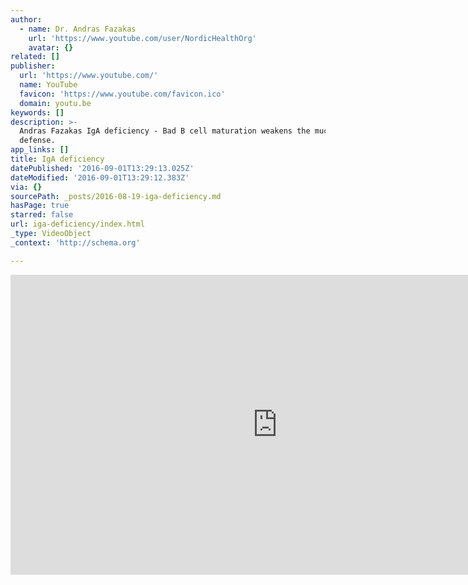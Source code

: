 ```yaml
---
author:
  - name: Dr. Andras Fazakas
    url: 'https://www.youtube.com/user/NordicHealthOrg'
    avatar: {}
related: []
publisher:
  url: 'https://www.youtube.com/'
  name: YouTube
  favicon: 'https://www.youtube.com/favicon.ico'
  domain: youtu.be
keywords: []
description: >-
  Andras Fazakas IgA deficiency - Bad B cell maturation weakens the mucosal
  defense.
app_links: []
title: IgA deficiency
datePublished: '2016-09-01T13:29:13.025Z'
dateModified: '2016-09-01T13:29:12.383Z'
via: {}
sourcePath: _posts/2016-08-19-iga-deficiency.md
hasPage: true
starred: false
url: iga-deficiency/index.html
_type: VideoObject
_context: 'http://schema.org'

---
```

<iframe src="https://cdn.embedly.com/widgets/media.html?src=https%3A%2F%2Fwww.youtube.com%2Fembed%2FpkJI-lqx6IM%3Ffeature%3Doembed&amp;url=http%3A%2F%2Fwww.youtube.com%2Fwatch%3Fv%3DpkJI-lqx6IM&amp;image=https%3A%2F%2Fi.ytimg.com%2Fvi%2FpkJI-lqx6IM%2Fhqdefault.jpg&amp;key=b7d04c9b404c499eba89ee7072e1c4f7&amp;type=text%2Fhtml&amp;schema=youtube" width="854" height="480" scrolling="no" frameborder="0" allowfullscreen="" style=""></iframe>